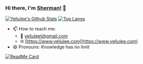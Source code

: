 ### Hi there, I'm [Sherman!](https://www.yeliulee.com) 👋

[![Yeliulee's Github Stats](https://github-readme-stats.vercel.app/api?username=yeliulee&count_private=true&show_icons=true&theme=material-palenight)](https://www.yeliulee.com)
[![Top Langs](https://github-readme-stats.vercel.app/api/top-langs/?username=yeliulee&layout=compact&theme=material-palenight)](https://www.yeliulee.com)


- 📫 How to reach me: 
  - :email: yeliuleet@gmail.com
  - :globe_with_meridians: [https://www.yeliulee.com](https://www.yeliulee.com)
- 😄 Pronouns: Knowledge has no limit

[![ReadMe Card](https://github-readme-stats.vercel.app/api/pin/?username=yeliulee&repo=kinship_calculator_dart&theme=material-palenight)](https://github.com/yeliulee/kinship_calculator_dart)
